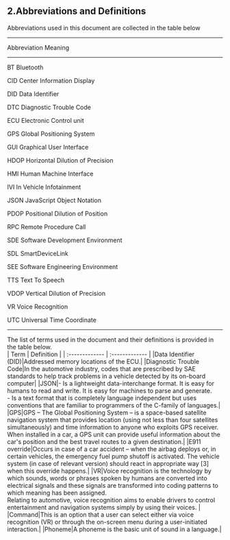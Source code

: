 ## 2.Abbreviations and Definitions

Abbreviations used in this document are collected in the table below

---------------------------------------------------------
Abbreviation     Meaning
------------     ----------------------------------------  
BT               Bluetooth

CID              Center Information Display

DID              Data Identifier

DTC              Diagnostic Trouble Code

ECU              Electronic Control unit

GPS              Global Positioning System

GUI              Graphical User Interface

HDOP             Horizontal Dilution of Precision

HMI              Human Machine Interface

IVI              In Vehicle Infotainment

JSON             JavaScript Object Notation

PDOP             Positional Dilution of Position

RPC              Remote Procedure Call

SDE              Software Development Environment

SDL              SmartDeviceLink

SEE              Software Engineering Environment

TTS              Text To Speech

VDOP             Vertical Dilution of Precision

VR               Voice Recognition

UTC              Universal Time Coordinate

------------------------------------------------------------


The list of terms used in the document and their definitions is provided in the table below.  
| Term | Definition    |
| :------------- | :------------- |
|Data Identifier (DID)|Addressed memory locations of the ECU.|
|Diagnostic Trouble Code|In the automotive industry, codes that are prescribed by SAE standards to help track problems in a vehicle detected by its on-board computer|
|JSON|- Is a lightweight data-interchange format. It is easy for humans to read and write. It is easy for machines to parse and generate.<br>- Is a text format that is completely language independent but uses conventions that are familiar to programmers of the C-family of languages.|
|GPS|GPS – The Global Positioning System – is a space-based satellite navigation system that provides location (using not less than four satellites simultaneously) and time information to anyone who exploits GPS receiver. When installed in a car, a GPS unit can provide useful information about the car's position and the best travel routes to a given destination.|
|E911 override|Occurs in case of a car accident – when the airbag deploys or, in certain vehicles, the emergency fuel pump shutoff is activated. The vehicle system (in case of relevant version) should react in appropriate way [3] when this override happens.|
|VR|Voice recognition is the technology by which sounds, words or phrases spoken by humans are converted into electrical signals and these signals are transformed into coding patterns to which meaning has been assigned.<br>Relating to automotive, voice recognition aims to enable drivers to control entertainment and navigation systems simply by using their voices. |
|Command|This is an option that a user can select either via voice recognition (VR) or through the on-screen menu during a user-initiated interaction.|
|Phoneme|A phoneme is the basic unit of sound in a language.|
